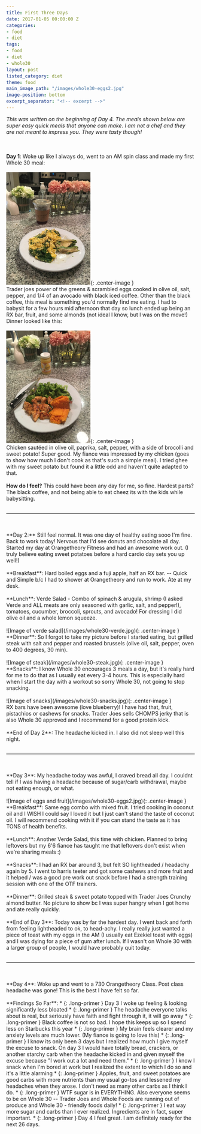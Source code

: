 ```yaml
---
title: First Three Days
date: 2017-01-05 00:00:00 Z
categories:
- food
- diet
tags:
- food
- diet
- whole30
layout: post
listed_category: diet
theme: food
main_image_path: "/images/whole30-eggs2.jpg"
image-position: bottom
excerpt_separator: "<!-- excerpt -->"
---
```


*This was written on the beginning of Day 4. The meals shown below are super easy quick meals that anyone can make. I am not a chef and they are not meant to impress you. They were tasty though!*
<!-- excerpt -->
<br /><br />
**Day 1**: Woke up like I always do, went to an AM spin class and made my first Whole 30 meal:
<br /><br />
![Image of eggs](/images/whole30-eggs.jpg){: .center-image }
<br />
Trader joes power of the greens & scrambled eggs cooked in olive oil, salt, pepper, and 1/4 of an avocado with black iced coffee. Other than the black coffee, this meal is something you'd normally find me eating. I had to babysit for a few hours mid afternoon that day so lunch ended up being an RX bar, fruit, and some almonds (not ideal I know, but I was on the move!) Dinner looked like this:
<br /><br />
![Image of sweet potatoes and brussels](/images/whole30-sweetpotato.jpg){: .center-image }
<br />
Chicken sautéed in olive oil, paprika, salt, pepper, with a side of brocolli and sweet potato! Super good. My fiance was impressed by my chicken (goes to show how much I don't cook as that's such a simple meal). I tried ghee with my sweet potato but found it a little odd and haven't quite adapted to that.
<br /><br />
**How do I feel?** This could have been any day for me, so fine. Hardest parts? The black coffee, and not being able to eat cheez its  with the kids while babysitting.
<br /><br />

<hr class="splitter">
<br /><br />
**Day 2:** Still feel normal. It was one day of healthy eating sooo I'm fine. Back to work today! Nervous that I'd see donuts and chocolate all day. Started my day at Orangetheory Fitness and had an awesome work out. (I truly believe eating sweet potatoes before a hard cardio day sets you up well!)
<br /><br />
**Breakfast**: Hard boiled eggs and a fuji apple, half an RX bar. -- Quick and Simple b/c I had to shower at Orangetheory and run to work. Ate at my desk.
<br /><br />
**Lunch**: Verde Salad - Combo of spinach & arugula, shrimp (I asked Verde and ALL meats are only seasoned with garlic, salt, and pepper!), tomatoes, cucumber, broccoli, sprouts, and avocado! For dressing I did olive oil and a whole lemon squeeze.
<br /><br />
![Image of verde salad](/images/whole30-verde.jpg){: .center-image }
<br />
**Dinner**: So I forgot to take my picture before I started eating, but grilled steak with salt and pepper and roasted brussels (olive oil, salt, pepper, oven to 400 degrees, 30 min).
<br /><br />
![Image of steak](/images/whole30-steak.jpg){: .center-image }
<br />
**Snacks**: I know Whole 30 encourages 3 meals a day, but it's really hard for me to do that as I usually eat every 3-4 hours. This is especially hard when I start the day with a workout so sorry Whole 30, not going to stop snacking.
<br /><br />
![Image of snacks](/images/whole30-snacks.jpg){: .center-image }
<br />
RX bars have been awesome (love blueberry)! I have had that, fruit, pistachios or cashews for snacks. Trader Joes sells CHOMPS jerky that is also Whole 30 approved and I recommend for a good protein kick.
<br /><br />
**End of Day 2**: The headache kicked in. I also did not sleep well this night.
<br /><br />
<hr class="splitter">
<br /><br />
**Day 3**: My headache today was awful, I craved bread all day. I couldnt tell if I was having a headache because of sugar/carb withdrawal, maybe not eating enough, or what.
<br /><br />
![Image of eggs and fruit](/images/whole30-eggs2.jpg){: .center-image }
<br />
**Breakfast**: Same egg combo with mixed fruit. I tried cooking in coconut oil and I WISH I could say I loved it but I just can't stand the taste of coconut oil. I will recommend cooking with it if you can stand the taste as it has TONS of health benefits.
<br /><br />
**Lunch**: Another Verde Salad, this time with chicken. Planned to bring leftovers but my 6'6 fiance has taught me that leftovers don't exist when we're sharing meals :)
<br /><br />
**Snacks**: I had an RX bar around 3, but felt SO lightheaded / headachy again by 5. I went to harris teeter and got some cashews and more fruit and it helped / was a good pre work out snack before I had a strength training session with one of the OTF trainers.
<br /><br />
**Dinner**: Grilled steak & sweet potato topped with Trader Joes Crunchy almond butter. No picture to show bc I was super hangry when I got home and ate really quickly.
<br /><br />
**End of Day 3**: Today was by far the hardest day. I went back and forth from feeling lightheaded to ok, to head-achy. I really really just wanted a piece of toast with my eggs in the AM (I usually eat Ezekiel toast with eggs) and I was dying for a piece of gum after lunch. If I wasn't on Whole 30 with a larger group of people, I would have probably quit today.
<br /><br />
<hr class="splitter">
<br /><br />
**Day 4**: Woke up and went to a 730 Orangetheory Class. Post class headache was gone! This is the best I have felt so far.
<br /><br />
**Findings So Far**:
* {: .long-primer } Day 3 I woke up feeling & looking significantly less bloated
* {: .long-primer } The headache everyone talks about is real, but seriously have faith and fight through it, it will go away
* {: .long-primer } Black coffee is not so bad. I hope this keeps up so I spend less on Starbucks this year <i class="fa fa-smile-o"></i>
* {: .long-primer } My brain feels clearer and my anxiety levels are much lower. (My fiance is going to love this)
* {: .long-primer } I know its only been 3 days but I realized how much I give myself the excuse to snack. On day 3 I would have totally bread, crackers, or another starchy carb when the headache kicked in and given myself the excuse because "I work out a lot and need them."
* {: .long-primer } I know I snack when I'm bored at work but I realized the extent to which I do so and it's a little alarming
* {: .long-primer } Apples, fruit, and sweet potatoes are good carbs with more nutrients than my usual go-tos and lessened my headaches when they arose. I don't need as many other carbs as I think I do.
* {: .long-primer } WTF sugar is in EVERYTHING. Also everyone seems to be on Whole 30 -- Trader Joes and Whole Foods are running out of produce and Whole 30  - friendly foods daily!
* {: .long-primer } I eat way more sugar and carbs than I ever realized. Ingredients are in fact, super important.
* {: .long-primer } Day 4 I feel great. I am definitely ready for the next 26 days.

